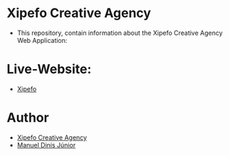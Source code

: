# Xipefo Creative Agency

- This repository, contain information about the Xipefo Creative Agency Web Application: 

# Live-Website:

- [Xipefo](https://xipefo.com)

# Author

- [Xipefo Creative Agency](https://xipefo.com)
- [Manuel Dinis Júnior](https://manueldinisjunior.com)
